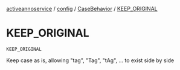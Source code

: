 [activeannoservice](../../index.md) / [config](../index.md) / [CaseBehavior](index.md) / [KEEP_ORIGINAL](./-k-e-e-p_-o-r-i-g-i-n-a-l.md)

# KEEP_ORIGINAL

`KEEP_ORIGINAL`

Keep case as is, allowing "tag", "Tag", "tAg", ... to exist side by side

